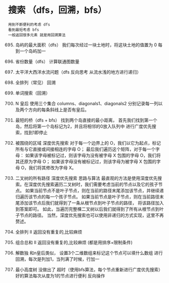 # **搜索 （dfs，回溯，bfs）**

    用到不断便利的考虑 dfs
    看到最短考虑 bfs
    一般返回很多元素 就是用回溯算法



695. 岛屿的最大面积（dfs）
     我们每次经过一块土地时，将这块土地的值置为 0
     每到一个岛屿加一

547. 省份数量（dfs）
     计算联通图数量

417. 太平洋大西洋水流问题（dfs 反向思考 从流水浅的地方进行递归）

46. 全排列（常见）
    回溯

79. 单词搜索（回溯）

51. N 皇后
    使用三个集合 columns、diagonals1、diagonals2
    分别记录每一列以及两个方向的每条斜线上是否有皇后。


934. 最短的桥（dfs + bfs）
     找到两个岛直接的最小距离，
     首先我们找到第一个岛，然后将第一个岛标记为2，并且将相邻的0放入队列中
     进行广度优先搜索，找到1即停止

130. 被围绕的区域
     深度优先搜索
     对于每一个边界上的 O，我们以它为起点，标记所有与它直接或间接相连的字母 O；
     最后我们遍历这个矩阵，对于每一个字母：
     如果该字母被标记过，则该字母为没有被字母 X 包围的字母 O，我们将其还原为字母 O；
     如果该字母没有被标记过，则该字母为被字母 X 包围的字母 O，我们将其修改为字母 X。

257. 二叉树的所有路径
     深度优先搜索
     思路与算法
     最直观的方法是使用深度优先搜索。在深度优先搜索遍历二叉树时，我们需要考虑当前的节点以及它的孩子节点。
     如果当前节点不是叶子节点，则在当前的路径末尾添加该节点，并继续递归遍历该节点的每一个孩子节点。
     如果当前节点是叶子节点，则在当前路径末尾添加该节点后我们就得到了一条从根节点到叶子节点的路径，
     将该路径加入到答案即可。
     如此，当遍历完整棵二叉树以后我们就得到了所有从根节点到叶子节点的路径。
     当然，深度优先搜索也可以使用非递归的方式实现，这里不再赘述。

47. 全排列 II 返回没有重复的,比较麻烦

40. 组合总和 II 返回没有重复的,比较麻烦 (都是用排序+限制条件)

37. 解数独
    和n皇后类似， 设置3个二维数组来标记这个节点可以填什么数组
    进行回溯，每次是列加1，当列满了时候，行加一


310. 最小高度树
     没做出了 超时（使用bfs算法，每个节点重新进行广度优先搜索）
     好的算法每次从度为1的节点进行便利 反向操作